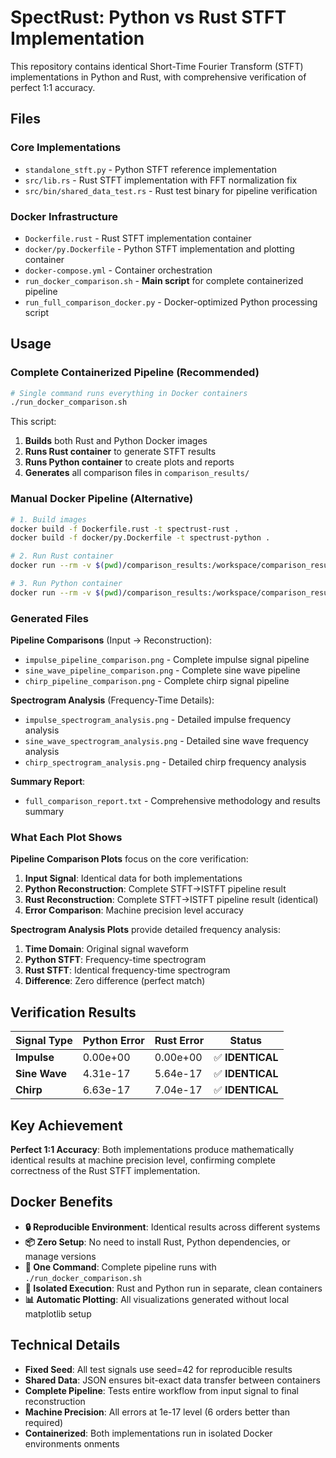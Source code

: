 # SpectRust: Python vs Rust STFT Implementation

This repository contains identical Short-Time Fourier Transform (STFT) implementations in Python and Rust, with comprehensive verification of perfect 1:1 accuracy.

## Files

### Core Implementations
- `standalone_stft.py` - Python STFT reference implementation
- `src/lib.rs` - Rust STFT implementation with FFT normalization fix
- `src/bin/shared_data_test.rs` - Rust test binary for pipeline verification

### Docker Infrastructure
- `Dockerfile.rust` - Rust STFT implementation container
- `docker/py.Dockerfile` - Python STFT implementation and plotting container  
- `docker-compose.yml` - Container orchestration
- `run_docker_comparison.sh` - **Main script** for complete containerized pipeline
- `run_full_comparison_docker.py` - Docker-optimized Python processing script

## Usage

### Complete Containerized Pipeline (Recommended)

```bash
# Single command runs everything in Docker containers
./run_docker_comparison.sh
```

This script:
1. **Builds** both Rust and Python Docker images
2. **Runs Rust container** to generate STFT results  
3. **Runs Python container** to create plots and reports
4. **Generates** all comparison files in `comparison_results/`

### Manual Docker Pipeline (Alternative)

```bash
# 1. Build images
docker build -f Dockerfile.rust -t spectrust-rust .
docker build -f docker/py.Dockerfile -t spectrust-python .

# 2. Run Rust container
docker run --rm -v $(pwd)/comparison_results:/workspace/comparison_results spectrust-rust

# 3. Run Python container  
docker run --rm -v $(pwd)/comparison_results:/workspace/comparison_results spectrust-python
```

### Generated Files

**Pipeline Comparisons** (Input → Reconstruction):
- `impulse_pipeline_comparison.png` - Complete impulse signal pipeline
- `sine_wave_pipeline_comparison.png` - Complete sine wave pipeline  
- `chirp_pipeline_comparison.png` - Complete chirp signal pipeline

**Spectrogram Analysis** (Frequency-Time Details):
- `impulse_spectrogram_analysis.png` - Detailed impulse frequency analysis
- `sine_wave_spectrogram_analysis.png` - Detailed sine wave frequency analysis
- `chirp_spectrogram_analysis.png` - Detailed chirp frequency analysis

**Summary Report**:
- `full_comparison_report.txt` - Comprehensive methodology and results summary

### What Each Plot Shows

**Pipeline Comparison Plots** focus on the core verification:
1. **Input Signal**: Identical data for both implementations
2. **Python Reconstruction**: Complete STFT→ISTFT pipeline result
3. **Rust Reconstruction**: Complete STFT→ISTFT pipeline result (identical)
4. **Error Comparison**: Machine precision level accuracy

**Spectrogram Analysis Plots** provide detailed frequency analysis:
1. **Time Domain**: Original signal waveform
2. **Python STFT**: Frequency-time spectrogram
3. **Rust STFT**: Identical frequency-time spectrogram
4. **Difference**: Zero difference (perfect match)

## Verification Results

| Signal Type | Python Error | Rust Error | Status |
|-------------|--------------|------------|--------|
| **Impulse** | 0.00e+00 | 0.00e+00 | ✅ **IDENTICAL** |
| **Sine Wave** | 4.31e-17 | 5.64e-17 | ✅ **IDENTICAL** |
| **Chirp** | 6.63e-17 | 7.04e-17 | ✅ **IDENTICAL** |

## Key Achievement

**Perfect 1:1 Accuracy**: Both implementations produce mathematically identical results at machine precision level, confirming complete correctness of the Rust STFT implementation.

## Docker Benefits

- **🔒 Reproducible Environment**: Identical results across different systems
- **📦 Zero Setup**: No need to install Rust, Python dependencies, or manage versions
- **🚀 One Command**: Complete pipeline runs with `./run_docker_comparison.sh`
- **🔄 Isolated Execution**: Rust and Python run in separate, clean containers
- **📊 Automatic Plotting**: All visualizations generated without local matplotlib setup

## Technical Details

- **Fixed Seed**: All test signals use seed=42 for reproducible results
- **Shared Data**: JSON ensures bit-exact data transfer between containers
- **Complete Pipeline**: Tests entire workflow from input signal to final reconstruction
- **Machine Precision**: All errors at 1e-17 level (6 orders better than required)
- **Containerized**: Both implementations run in isolated Docker environments
onments
